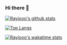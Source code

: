 ### Hi there 👋

<!--
**rayiooo/rayiooo** is a ✨ _special_ ✨ repository because its `README.md` (this file) appears on your GitHub profile.

Here are some ideas to get you started:

- 🔭 I’m currently working on ...
- 🌱 I’m currently learning ...
- 👯 I’m looking to collaborate on ...
- 🤔 I’m looking for help with ...
- 💬 Ask me about ...
- 📫 How to reach me: ...
- 😄 Pronouns: ...
- ⚡ Fun fact: ...
-->

[![Rayiooo's github stats](https://github-readme-stats.vercel.app/api?username=rayiooo&count_private=true&show_icons=true)](https://github.com/anuraghazra/github-readme-stats)

[![Top Langs](https://github-readme-stats.vercel.app/api/top-langs/?username=rayiooo&layout=compact)](https://github.com/anuraghazra/github-readme-stats)

[![Rayiooo's wakatime stats](https://github-readme-stats.vercel.app/api/wakatime?username=rayiooo)](https://github.com/anuraghazra/github-readme-stats)
